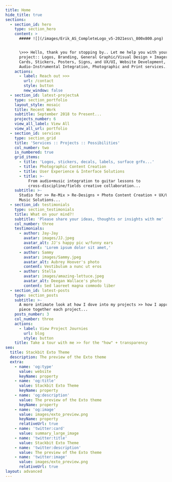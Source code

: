 ```yaml
---
title: Home
hide_title: true
sections:
  - section_id: hero
    type: section_hero
    content: >
      ##### ![](/images/Erik_AS_CompleteLogo_v5-2021ess\_800x800.png)


      \>>> Hello, thank you for stopping by.. Let me help you with your next
      project:: Logos, Branding, General Graphic/Visual Design + Imagery, Biz
      Cards, Stickers, Posters, Signs, and UX/UI, Website Development,
      Audio-Instrumental Integration, Photographic and Print services...
    actions:
      - label: Reach out >>>
        url: /contact
        style: button
        new_window: false
  - section_id: latest-projectsA
    type: section_portfolio
    layout_style: mosaic
    title: Recent Work
    subtitle: September 2018 to Present...
    projects_number: 6
    view_all_label: View All
    view_all_url: portfolio
  - section_id: services
    type: section_grid
    title: 'Services :: Projects :: Possibilities'
    col_number: two
    is_numbered: true
    grid_items:
      - title: 'Logos, stickers, decals, labels, surface grFx...'
      - title: Photographic Content Creation
      - title: User Experience & Interface Solutions
      - title: >-
          From audio+music integration to guitar lessons to
          cross-discipline/fields creative collaboration...
    subtitle: >-
      Studio for >> Re-Mix > Re-Designs + Photo Content Creation + UX/UI + Web +
      Music Solutions...
  - section_id: testimonials
    type: section_testimonials
    title: What on your mind?!
    subtitle: 'Please share your ideas, thoughts or insights with me'
    col_number: three
    testimonials:
      - author: Jay-Jay
        avatar: images/JJ.jpeg
        avatar_alt: JJ's happy pic w/funny ears
        content: 'Lorem ipsum dolor sit amet,'
      - author: Sammy
        avatar: images/Sammy.jpeg
        avatar_alt: Aubrey Hoover's photo
        content: Vestibulum a nunc ut eros
      - author: Stella
        avatar: images/amazing-lettuce.jpeg
        avatar_alt: Deegan Wallace's photo
        content: Sed laoreet magna commodo liber
  - section_id: latest-posts
    type: section_posts
    subtitle: >-
      A more intimate look at how I dove into my projects >> how I approach +
      piece together each project...
    posts_number: 3
    col_number: three
    actions:
      - label: View Project Journies
        url: blog
        style: button
    title: Take a tour with me >> for the "how" + transparency
seo:
  title: Stackbit Exto Theme
  description: The preview of the Exto theme
  extra:
    - name: 'og:type'
      value: website
      keyName: property
    - name: 'og:title'
      value: Stackbit Exto Theme
      keyName: property
    - name: 'og:description'
      value: The preview of the Exto theme
      keyName: property
    - name: 'og:image'
      value: images/exto_preview.png
      keyName: property
      relativeUrl: true
    - name: 'twitter:card'
      value: summary_large_image
    - name: 'twitter:title'
      value: Stackbit Exto Theme
    - name: 'twitter:description'
      value: The preview of the Exto theme
    - name: 'twitter:image'
      value: images/exto_preview.png
      relativeUrl: true
layout: advanced
---
```


